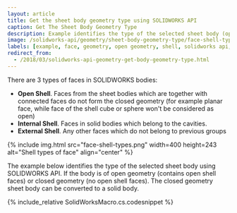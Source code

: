 ```yaml
---
layout: article
title: Get the sheet body geometry type using SOLIDWORKS API
caption: Get The Sheet Body Geometry Type
description: Example identifies the type of the selected sheet body (open shell, internal shell, external shell)
image: /solidworks-api/geometry/sheet-body-geometry-type/face-shell-types.png
labels: [example, face, geometry, open geometry, shell, solidworks api, topology]
redirect_from:
  - /2018/03/solidworks-api-geometry-get-body-geometry-type.html
---
```

There are 3 types of faces in SOLIDWORKS bodies:  

* **Open Shell**. Faces from the sheet bodies which are together with connected faces do not form the closed geometry (for example planar face, while face of the shell cube or sphere won't be considered as open)
* **Internal Shell**. Faces in solid bodies which belong to the cavities.
* **External Shell**. Any other faces which do not belong to previous groups

{% include img.html src="face-shell-types.png" width=400 height=243 alt="Shell types of face" align="center" %}

The example below identifies the type of the selected sheet body using SOLIDWORKS API. If the body is of open geometry (contains open shell faces) or closed geometry (no open shell faces). The closed geometry sheet body can be converted to a solid body.  

{% include_relative SolidWorksMacro.cs.codesnippet %}
